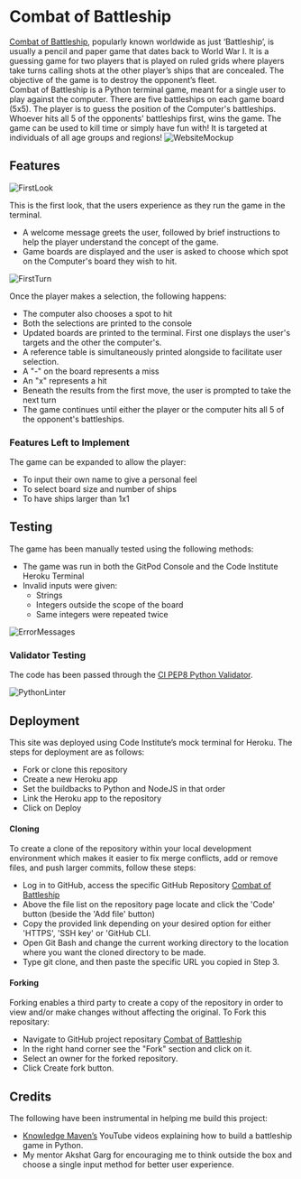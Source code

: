 # Combat of Battleship
<a href="https://combat-of-battleship.herokuapp.com/" target="_blank">Combat of Battleship</a>, popularly known worldwide as just ‘Battleship’, is usually a pencil and paper game that dates back to World War I. It is a guessing game for two players that is played on ruled grids where players take turns calling shots at the other player’s ships that are concealed. The objective of the game is to destroy the opponent’s fleet.
<br>
Combat of Battleship is a Python terminal game, meant for a single user to play against the computer. There are five battleships on each game board (5x5). The player is to guess the position of the Computer's battleships. Whoever hits all 5 of the opponents' battleships first, wins the game. The game can be used to kill time or simply have fun with! It is targeted at individuals of all age groups and regions!
![WebsiteMockup](https://user-images.githubusercontent.com/116716786/225623836-5e05fb86-4bf3-4605-97a6-0fcb109b897c.png)
## Features
![FirstLook](https://user-images.githubusercontent.com/116716786/225663186-aab9d1a8-1b12-46d6-a843-05a52d085242.png)

This is the first look, that the users experience as they run the game in the terminal.
- A welcome message greets the user, followed by brief instructions to help the player understand the concept of the game.
- Game boards are displayed and the user is asked to choose which spot on the Computer's board they wish to hit.

![FirstTurn](https://user-images.githubusercontent.com/116716786/225663240-8c9fc1a2-eb48-42ba-b39b-c849fde65700.png)

Once the player makes a selection, the following happens:
- The computer also chooses a spot to hit 
- Both the selections are printed to the console
- Updated boards are printed to the terminal. First one displays the user's targets and the other the computer's. 
- A reference table is simultaneously printed alongside to facilitate user selection.
- A "-" on the board represents a miss
- An "x" represents a hit
- Beneath the results from the first move, the user is prompted to take the next turn
- The game continues until either the player or the computer hits all 5 of the opponent's battleships.
### Features Left to Implement
The game can be expanded to allow the player:
- To input their own name to give a personal feel
- To select board size and number of ships
- To have ships larger than 1x1
## Testing
The game has been manually tested using the following methods:
- The game was run in both the GitPod Console and the Code Institute Heroku Terminal
- Invalid inputs were given: 
   - Strings
   - Integers outside the scope of the board 
   - Same integers were repeated twice 

![ErrorMessages](https://user-images.githubusercontent.com/116716786/225663312-9d801831-8cbd-48b2-8c59-c9a4966fa32d.png)

### Validator Testing
The code has been passed through the <a href=" https://pep8ci.herokuapp.com/" target="_blank">CI PEP8 Python Validator</a>.

![PythonLinter](https://user-images.githubusercontent.com/116716786/225642535-33e440d7-2bc3-45f5-a464-cb943fd0fe10.png)
## Deployment
This site was deployed using Code Institute’s mock terminal for Heroku. The steps for deployment are as follows:
- Fork or clone this repository 
- Create a new Heroku app
- Set the buildbacks to Python and NodeJS in that order
- Link the Heroku app to the repository 
- Click on Deploy
#### Cloning
To create a clone of the repository within your local development environment which makes it easier to fix merge conflicts, add or remove files, and push larger commits, follow these steps:
- Log in to GitHub, access the specific GitHub Repository [Combat of Battleship](https://github.com/FarehaSi/Battleship)
- Above the file list on the repository page locate and click the 'Code' button (beside the 'Add file' button)
- Copy the provided link depending on your desired option for either 'HTTPS', 'SSH key' or 'GitHub CLI.
- Open Git Bash and change the current working directory to the location where you want the cloned directory to be made.
- Type git clone, and then paste the specific URL you copied in Step 3.
#### Forking
Forking enables a third party to create a copy of the repository in order to view and/or make changes without affecting the original. To Fork this repositary:
- Navigate to GitHub project repositary [Combat of Battleship](https://github.com/FarehaSi/Battleship)
- In the right hand corner see the "Fork" section and click on it.
- Select an owner for the forked repository.
- Click Create fork button.
## Credits
The following have been instrumental in helping me build this project:
- <a href=" https://www.youtube.com/@KnowledgeMavens" target="_blank">Knowledge Maven’s</a> YouTube videos explaining how to build a battleship game in Python.
- My mentor Akshat Garg for encouraging me to think outside the box and choose a single input method for better user experience.
